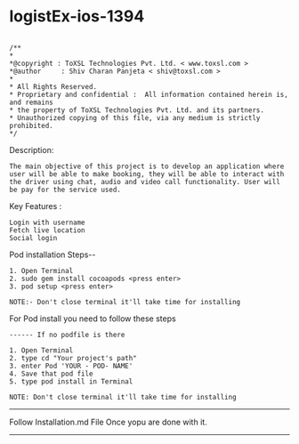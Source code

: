 # logistEx-ios-1394
```

/**
*
*@copyright : ToXSL Technologies Pvt. Ltd. < www.toxsl.com >
*@author     : Shiv Charan Panjeta < shiv@toxsl.com >
*
* All Rights Reserved.
* Proprietary and confidential :  All information contained herein is, and remains
* the property of ToXSL Technologies Pvt. Ltd. and its partners.
* Unauthorized copying of this file, via any medium is strictly prohibited.
*/

```
Description:

```
The main objective of this project is to develop an application where user will be able to make booking, they will be able to interact with the driver using chat, audio and video call functionality. User will be pay for the service used.

```
Key Features :
```
Login with username
Fetch live location
Social login
```
Pod installation Steps--
```
1. Open Terminal
2. sudo gem install cocoapods <press enter>
3. pod setup <press enter>

NOTE:- Don't close terminal it'll take time for installing

```
For Pod install you need to follow these steps

```
------ If no podfile is there

1. Open Terminal
2. type cd "Your project's path"
3. enter Pod 'YOUR - POD- NAME'
4. Save that pod file
5. type pod install in Terminal

NOTE: Don't close terminal it'll take time for installing

```
************************************************************** 
Follow Installation.md File Once yopu are done with it.
**************************************************************
```
